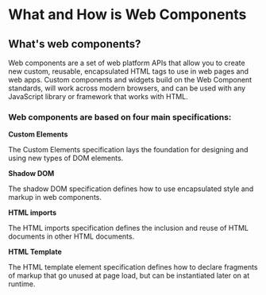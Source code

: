 # What and How is Web Components

## What's web components?

Web components are a set of web platform APIs that allow you to create new custom, reusable, encapsulated HTML tags to use in web pages and web apps. Custom components and widgets build on the Web Component standards, will work across modern browsers, and can be used with any JavaScript library or framework that works with HTML.

### Web components are based on four main specifications:

**Custom Elements**

The Custom Elements specification lays the foundation for designing and using new types of DOM elements.

**Shadow DOM**

The shadow DOM specification defines how to use encapsulated style and markup in web components.

**HTML imports**

The HTML imports specification defines the inclusion and reuse of HTML documents in other HTML documents.

**HTML Template**

The HTML template element specification defines how to declare fragments of markup that go unused at page load, but can be instantiated later on at runtime.
